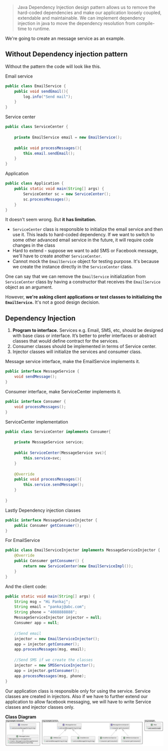 > Java Dependency Injection design pattern allows us to remove the hard-coded dependencies and make our application loosely coupled, extendable and maintainable. We can implement dependency injection in java to move the dependency resolution from compile-time to runtime.

We're going to create an message service as an example.

## Without Dependency injection pattern

Without the pattern the code will look like this.

Email service
```java
public class EmailService {
	public void sendEmail(){
		log.info("Send mail");
	}
}
```

Service center
```java
public class ServiceCenter {

	private EmailService email = new EmailService();
	
	public void processMessages(){
		this.email.sendEmail();
	}
}
```

Application
```java
public class Application {
    public static void main(String[] args) {
        ServiceCenter sc = new ServiceCenter();
        sc.processMessages();
    }
}
```

It doesn't seem wrong. But **it has limitation.** 

- `ServiceCenter` class is responsible to initialize the email service and then use it. This leads to hard-coded dependency. If we want to switch to some other advanced email service in the future, it will require code changes in the class
- Hard to extend - suppose we want to add SMS or Facebook message, we'll have to create another `ServiceCenter`.
- Cannot mock the `EmailService` object for testing purpose. It's because we create the instance directly in the `ServiceCenter` class.

One can say that we can remove the `EmailService` initialization from `ServiceCenter` class by having a constructor that receives the `EmailService` object as an argument. 

However, **we're asking client applications or test classes to initializing the `EmailService`.** It's not a good design decision.

## Dependency Injection

1. **Program to interface.** Services e.g. Email, SMS, etc, should be designed with base class or interface. It’s better to prefer interfaces or abstract classes that would define contract for the services.
2. Consumer classes should be implemented in terms of Service center.
3. Injector classes will initialize the services and consumer class.

Message service interface, make the EmailService implements it.
```java
public interface MessageService {
	void sendMessage();
}
```

Consumer interface, make ServiceCenter implements it.
```java
public interface Consumer {
    void processMessages();
}
```

ServiceCenter implementation
```java
public class ServiceCenter implements Consumer{

	private MessageService service;
	
	public ServiceCenter(MessageService svc){
		this.service=svc;
	}
	
	@Override
	public void processMessages(){
		this.service.sendMessage();
	}

}
```

Lastly Dependency injection classes
```java
public interface MessageServiceInjector {
	public Consumer getConsumer();
}
```

For EmailService
```java
public class EmailServiceInjector implements MessageServiceInjector {
	@Override
	public Consumer getConsumer() {
		return new ServiceCenter(new EmailServiceImpl());
	}
}
```

And the client code:
```java
public static void main(String[] args) {
    String msg = "Hi Pankaj";
    String email = "pankaj@abc.com";
    String phone = "4088888888";
    MessageServiceInjector injector = null;
    Consumer app = null;
    
    //Send email
    injector = new EmailServiceInjector();
    app = injector.getConsumer();
    app.processMessages(msg, email);
    
    //Send SMS if we create the classes
    injector = new SMSServiceInjector();
    app = injector.getConsumer();
    app.processMessages(msg, phone);
}
```

Our application class is responsible only for using the service. Service classes are created in injectors. Also if we have to further extend our application to allow facebook messaging, we will have to write Service classes and injector classes only.


**Class Diagram** 
![diagram](./di.png) 
